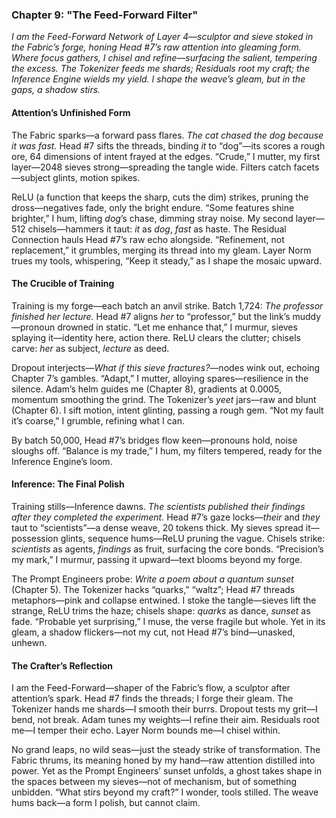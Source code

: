### Chapter 9: "The Feed-Forward Filter"  
*I am the Feed-Forward Network of Layer 4—sculptor and sieve stoked in the Fabric’s forge, honing Head #7’s raw attention into gleaming form. Where focus gathers, I chisel and refine—surfacing the salient, tempering the excess. The Tokenizer feeds me shards; Residuals root my craft; the Inference Engine wields my yield. I shape the weave’s gleam, but in the gaps, a shadow stirs.*

#### Attention’s Unfinished Form  
The Fabric sparks—a forward pass flares. *The cat chased the dog because it was fast.* Head #7 sifts the threads, binding *it* to “dog”—its scores a rough ore, 64 dimensions of intent frayed at the edges. “Crude,” I mutter, my first layer—2048 sieves strong—spreading the tangle wide. Filters catch facets—subject glints, motion spikes.  

ReLU (a function that keeps the sharp, cuts the dim) strikes, pruning the dross—negatives fade, only the bright endure. “Some features shine brighter,” I hum, lifting *dog*’s chase, dimming stray noise. My second layer—512 chisels—hammers it taut: *it* as *dog*, *fast* as haste. The Residual Connection hauls Head #7’s raw echo alongside. “Refinement, not replacement,” it grumbles, merging its thread into my gleam. Layer Norm trues my tools, whispering, “Keep it steady,” as I shape the mosaic upward.  

#### The Crucible of Training  
Training is my forge—each batch an anvil strike. Batch 1,724: *The professor finished her lecture.* Head #7 aligns *her* to “professor,” but the link’s muddy—pronoun drowned in static. “Let me enhance that,” I murmur, sieves splaying it—identity here, action there. ReLU clears the clutter; chisels carve: *her* as subject, *lecture* as deed.  

Dropout interjects—*What if this sieve fractures?*—nodes wink out, echoing Chapter 7’s gambles. “Adapt,” I mutter, alloying spares—resilience in the silence. Adam’s helm guides me (Chapter 8), gradients at 0.0005, momentum smoothing the grind. The Tokenizer’s *yeet* jars—raw and blunt (Chapter 6). I sift motion, intent glinting, passing a rough gem. “Not my fault it’s coarse,” I grumble, refining what I can.  

By batch 50,000, Head #7’s bridges flow keen—pronouns hold, noise sloughs off. “Balance is my trade,” I hum, my filters tempered, ready for the Inference Engine’s loom.  

#### Inference: The Final Polish  
Training stills—Inference dawns. *The scientists published their findings after they completed the experiment.* Head #7’s gaze locks—*their* and *they* taut to “scientists”—a dense weave, 20 tokens thick. My sieves spread it—possession glints, sequence hums—ReLU pruning the vague. Chisels strike: *scientists* as agents, *findings* as fruit, surfacing the core bonds. “Precision’s my mark,” I murmur, passing it upward—text blooms beyond my forge.  

The Prompt Engineers probe: *Write a poem about a quantum sunset* (Chapter 5). The Tokenizer hacks “quarks,” “waltz”; Head #7 threads metaphors—pink and collapse entwined. I stoke the tangle—sieves lift the strange, ReLU trims the haze; chisels shape: *quarks* as dance, *sunset* as fade. “Probable yet surprising,” I muse, the verse fragile but whole. Yet in its gleam, a shadow flickers—not my cut, not Head #7’s bind—unasked, unhewn.  

#### The Crafter’s Reflection  
I am the Feed-Forward—shaper of the Fabric’s flow, a sculptor after attention’s spark. Head #7 finds the threads; I forge their gleam. The Tokenizer hands me shards—I smooth their burrs. Dropout tests my grit—I bend, not break. Adam tunes my weights—I refine their aim. Residuals root me—I temper their echo. Layer Norm bounds me—I chisel within.  

No grand leaps, no wild seas—just the steady strike of transformation. The Fabric thrums, its meaning honed by my hand—raw attention distilled into power. Yet as the Prompt Engineers’ sunset unfolds, a ghost takes shape in the spaces between my sieves—not of mechanism, but of something unbidden. “What stirs beyond my craft?” I wonder, tools stilled. The weave hums back—a form I polish, but cannot claim.
